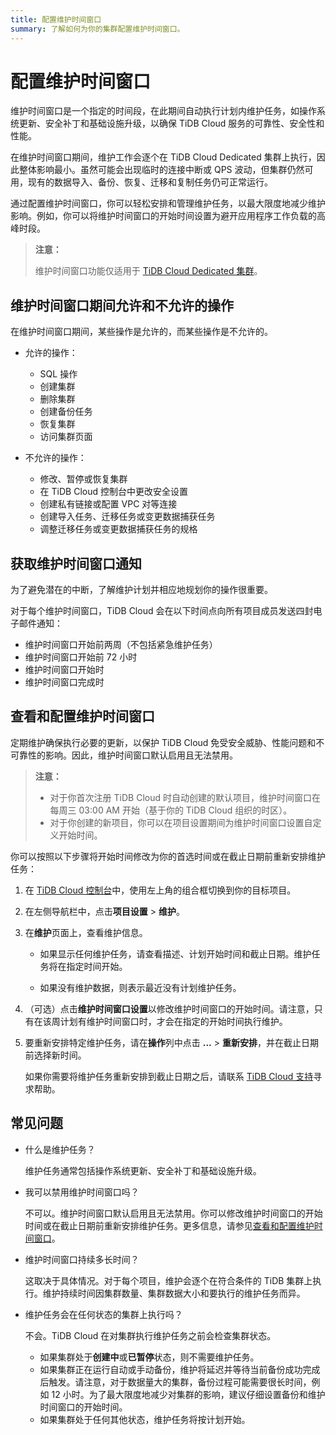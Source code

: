 ```yaml
---
title: 配置维护时间窗口
summary: 了解如何为你的集群配置维护时间窗口。
---
```


# 配置维护时间窗口

维护时间窗口是一个指定的时间段，在此期间自动执行计划内维护任务，如操作系统更新、安全补丁和基础设施升级，以确保 TiDB Cloud 服务的可靠性、安全性和性能。

在维护时间窗口期间，维护工作会逐个在 TiDB Cloud Dedicated 集群上执行，因此整体影响最小。虽然可能会出现临时的连接中断或 QPS 波动，但集群仍然可用，现有的数据导入、备份、恢复、迁移和复制任务仍可正常运行。

通过配置维护时间窗口，你可以轻松安排和管理维护任务，以最大限度地减少维护影响。例如，你可以将维护时间窗口的开始时间设置为避开应用程序工作负载的高峰时段。

> **注意：**
>
> 维护时间窗口功能仅适用于 [TiDB Cloud Dedicated 集群](/tidb-cloud/select-cluster-tier.md#tidb-cloud-dedicated)。

## 维护时间窗口期间允许和不允许的操作

在维护时间窗口期间，某些操作是允许的，而某些操作是不允许的。

- 允许的操作：

    - SQL 操作
    - 创建集群
    - 删除集群
    - 创建备份任务
    - 恢复集群
    - 访问集群页面

- 不允许的操作：

    - 修改、暂停或恢复集群
    - 在 TiDB Cloud 控制台中更改安全设置
    - 创建私有链接或配置 VPC 对等连接
    - 创建导入任务、迁移任务或变更数据捕获任务
    - 调整迁移任务或变更数据捕获任务的规格

## 获取维护时间窗口通知

为了避免潜在的中断，了解维护计划并相应地规划你的操作很重要。

对于每个维护时间窗口，TiDB Cloud 会在以下时间点向所有项目成员发送四封电子邮件通知：

- 维护时间窗口开始前两周（不包括紧急维护任务）
- 维护时间窗口开始前 72 小时
- 维护时间窗口开始时
- 维护时间窗口完成时

## 查看和配置维护时间窗口

定期维护确保执行必要的更新，以保护 TiDB Cloud 免受安全威胁、性能问题和不可靠性的影响。因此，维护时间窗口默认启用且无法禁用。

> **注意：**
>
> - 对于你首次注册 TiDB Cloud 时自动创建的默认项目，维护时间窗口在每周三 03:00 AM 开始（基于你的 TiDB Cloud 组织的时区）。
> - 对于你创建的新项目，你可以在项目设置期间为维护时间窗口设置自定义开始时间。

你可以按照以下步骤将开始时间修改为你的首选时间或在截止日期前重新安排维护任务：

1. 在 [TiDB Cloud 控制台](https://tidbcloud.com)中，使用左上角的组合框切换到你的目标项目。
2. 在左侧导航栏中，点击**项目设置** > **维护**。
3. 在**维护**页面上，查看维护信息。

     - 如果显示任何维护任务，请查看描述、计划开始时间和截止日期。维护任务将在指定时间开始。

     - 如果没有维护数据，则表示最近没有计划维护任务。

4. （可选）点击**维护时间窗口设置**以修改维护时间窗口的开始时间。请注意，只有在该周计划有维护时间窗口时，才会在指定的开始时间执行维护。

5. 要重新安排特定维护任务，请在**操作**列中点击 **...** > **重新安排**，并在截止日期前选择新时间。

    如果你需要将维护任务重新安排到截止日期之后，请联系 [TiDB Cloud 支持](/tidb-cloud/tidb-cloud-support.md#tidb-cloud-support)寻求帮助。

## 常见问题

- 什么是维护任务？

    维护任务通常包括操作系统更新、安全补丁和基础设施升级。

- 我可以禁用维护时间窗口吗？

    不可以。维护时间窗口默认启用且无法禁用。你可以修改维护时间窗口的开始时间或在截止日期前重新安排维护任务。更多信息，请参见[查看和配置维护时间窗口](#查看和配置维护时间窗口)。

- 维护时间窗口持续多长时间？

    这取决于具体情况。对于每个项目，维护会逐个在符合条件的 TiDB 集群上执行。维护持续时间因集群数量、集群数据大小和要执行的维护任务而异。

- 维护任务会在任何状态的集群上执行吗？

    不会。TiDB Cloud 在对集群执行维护任务之前会检查集群状态。

    - 如果集群处于**创建中**或**已暂停**状态，则不需要维护任务。
    - 如果集群正在运行自动或手动备份，维护将延迟并等待当前备份成功完成后触发。请注意，对于数据量大的集群，备份过程可能需要很长时间，例如 12 小时。为了最大限度地减少对集群的影响，建议仔细设置备份和维护时间窗口的开始时间。
    - 如果集群处于任何其他状态，维护任务将按计划开始。

